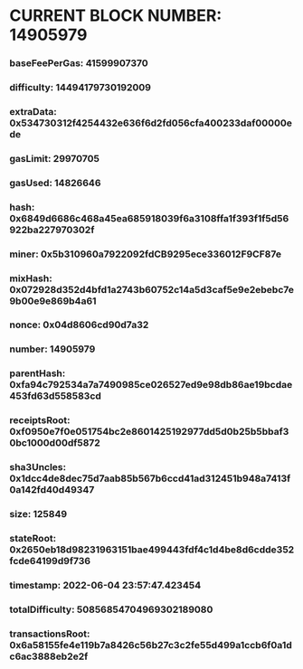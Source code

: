 # CURRENT BLOCK NUMBER: 14905979

### baseFeePerGas: 41599907370
### difficulty: 14494179730192009
### extraData: 0x534730312f4254432e636f6d2fd056cfa400233daf00000ede
### gasLimit: 29970705
### gasUsed: 14826646
### hash: 0x6849d6686c468a45ea685918039f6a3108ffa1f393f1f5d56922ba227970302f
### miner: 0x5b310960a7922092fdCB9295ece336012F9CF87e
### mixHash: 0x072928d352d4bfd1a2743b60752c14a5d3caf5e9e2ebebc7e9b00e9e869b4a61
### nonce: 0x04d8606cd90d7a32
### number: 14905979
### parentHash: 0xfa94c792534a7a7490985ce026527ed9e98db86ae19bcdae453fd63d558583cd
### receiptsRoot: 0xf0950e7f0e051754bc2e8601425192977dd5d0b25b5bbaf30bc1000d00df5872
### sha3Uncles: 0x1dcc4de8dec75d7aab85b567b6ccd41ad312451b948a7413f0a142fd40d49347
### size: 125849
### stateRoot: 0x2650eb18d98231963151bae499443fdf4c1d4be8d6cdde352fcde64199d9f736
### timestamp: 2022-06-04 23:57:47.423454
### totalDifficulty: 50856854704969302189080
### transactionsRoot: 0x6a58155fe4e119b7a8426c56b27c3c2fe55d499a1ccb6f0a1dc6ac3888eb2e2f
